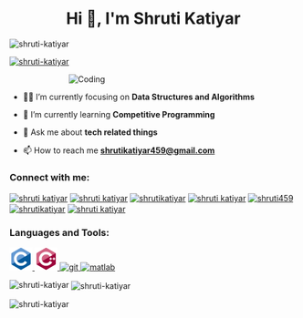 
<h1 align="center">Hi 👋, I'm Shruti Katiyar</h1>
<p align="left"> <img src="https://komarev.com/ghpvc/?username=shruti-katiyar&label=Profile%20views&color=0e75b6&style=flat" alt="shruti-katiyar" /> </p>

<p align="left"> <a href="https://github.com/ryo-ma/github-profile-trophy"><img src="https://github-profile-trophy.vercel.app/?username=shruti-katiyar" alt="shruti-katiyar" /></a> </p>
<img align="right" alt="Coding" width="400" src="https://cdn.dribbble.com/users/2646423/screenshots/5507196/computer.gif">
<p align="left"> <a href="https://twitter.com/" target="blank"><img src="https://img.shields.io/twitter/follow/?logo=twitter&style=for-the-badge" alt="" /></a> </p>


- 👨‍💻 I’m currently focusing on **Data Structures and Algorithms**
- 🌱 I’m currently learning **Competitive Programming**

- 💬 Ask me about **tech related things**

- 📫 How to reach me **shrutikatiyar459@gmail.com**

<h3 align="left">Connect with me:</h3>
<p align="left">
<a href="https://linkedin.com/in/shruti katiyar" target="blank"><img align="center" src="https://raw.githubusercontent.com/rahuldkjain/github-profile-readme-generator/master/src/images/icons/Social/linked-in-alt.svg" alt="shruti katiyar" height="30" width="40" /></a>
<a href="https://fb.com/shruti katiyar" target="blank"><img align="center" src="https://raw.githubusercontent.com/rahuldkjain/github-profile-readme-generator/master/src/images/icons/Social/facebook.svg" alt="shruti katiyar" height="30" width="40" /></a>
<a href="https://www.codechef.com/users/shrutikatiyar" target="blank"><img align="center" src="https://cdn.jsdelivr.net/npm/simple-icons@3.1.0/icons/codechef.svg" alt="shrutikatiyar" height="30" width="40" /></a>
<a href="https://www.hackerrank.com/shruti katiyar" target="blank"><img align="center" src="https://raw.githubusercontent.com/rahuldkjain/github-profile-readme-generator/master/src/images/icons/Social/hackerrank.svg" alt="shruti katiyar" height="30" width="40" /></a>
<a href="https://codeforces.com/profile/shruti459" target="blank"><img align="center" src="https://cdn.jsdelivr.net/npm/simple-icons@3.0.1/icons/codeforces.svg" alt="shruti459" height="30" width="40" /></a>
<a href="https://www.leetcode.com/shrutikatiyar" target="blank"><img align="center" src="https://raw.githubusercontent.com/rahuldkjain/github-profile-readme-generator/master/src/images/icons/Social/leet-code.svg" alt="shrutikatiyar" height="30" width="40" /></a>
<a href="https://auth.geeksforgeeks.org/user/shruti katiyar" target="blank"><img align="center" src="https://raw.githubusercontent.com/rahuldkjain/github-profile-readme-generator/master/src/images/icons/Social/geeks-for-geeks.svg" alt="shruti katiyar" height="30" width="40" /></a>
</p>

<h3 align="left">Languages and Tools:</h3>
<p align="left"> <a href="https://www.cprogramming.com/" target="_blank"> <img src="https://raw.githubusercontent.com/devicons/devicon/master/icons/c/c-original.svg" alt="c" width="40" height="40"/> </a> <a href="https://www.w3schools.com/cpp/" target="_blank"> <img src="https://raw.githubusercontent.com/devicons/devicon/master/icons/cplusplus/cplusplus-original.svg" alt="cplusplus" width="40" height="40"/> </a> <a href="https://git-scm.com/" target="_blank"> <img src="https://www.vectorlogo.zone/logos/git-scm/git-scm-icon.svg" alt="git" width="40" height="40"/> </a> <a href="https://www.mathworks.com/" target="_blank"> <img src="https://upload.wikimedia.org/wikipedia/commons/2/21/Matlab_Logo.png" alt="matlab" width="40" height="40"/> </a> </p>

<p><img align="left" src="https://github-readme-stats.vercel.app/api/top-langs?username=shruti-katiyar&show_icons=true&locale=en&layout=compact" alt="shruti-katiyar" /></p>

<p>&nbsp;<img align="center" src="https://github-readme-stats.vercel.app/api?username=shruti-katiyar&show_icons=true&locale=en" alt="shruti-katiyar" /></p>

<p><img align="center" src="https://github-readme-streak-stats.herokuapp.com/?user=shruti-katiyar&" alt="shruti-katiyar" /></p>

